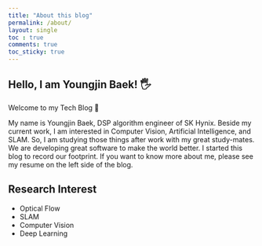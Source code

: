 ```yaml
---
title: "About this blog"
permalink: /about/
layout: single
toc : true
comments: true
toc_sticky: true
---
```


## Hello, I am Youngjin Baek! 🖐

Welcome to my Tech Blog 🙂

My name is Youngjin Baek, DSP algorithm engineer of SK Hynix. Beside my current work, I am interested in Computer Vision, Artificial Intelligence, and SLAM. So, I am studying those things after work with my great study-mates. We are developing great software to make the world better. I started this blog to record our footprint. If you want to know more about me, please see my resume on the left side of the blog.

## Research Interest

- Optical Flow
- SLAM
- Computer Vision
- Deep Learning